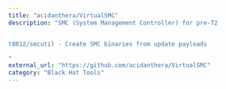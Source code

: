 ```yaml
---
title: "acidanthera/VirtualSMC"
description: "SMC (System Management Controller) for pre-T2


t8012/smcutil - Create SMC binaries from update payloads

"
external_url: "https://github.com/acidanthera/VirtualSMC"
category: "Black Hat Tools"
---
```

